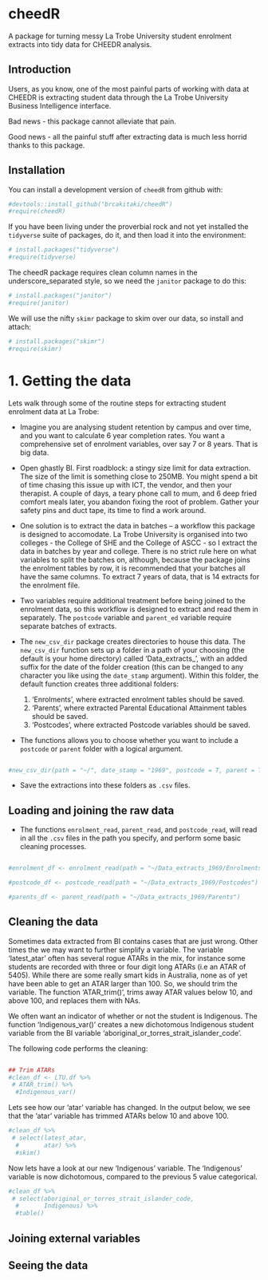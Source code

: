 
<!-- README.md is generated from README.Rmd. Please edit that file -->

# cheedR

<!-- badges: start -->

<!-- badges: end -->

A package for turning messy La Trobe University student enrolment
extracts into tidy data for CHEEDR analysis.

## Introduction

Users, as you know, one of the most painful parts of working with data
at CHEEDR is extracting student data through the La Trobe University
Business Intelligence interface.

Bad news - this package cannot alleviate that pain.

Good news - all the painful stuff after extracting data is much less
horrid thanks to this package.

## Installation

You can install a development version of `cheedR` from github with:

``` r
#devtools::install_github("brcakitaki/cheedR")
#require(cheedR)
```

If you have been living under the proverbial rock and not yet installed
the `tidyverse` suite of packages, do it, and then load it into the
environment:

``` r
# install.packages("tidyverse")
#require(tidyverse)
```

The cheedR package requires clean column names in the
underscore\_separated style, so we need the `janitor` package to do
this:

``` r
# install.packages("janitor")
#require(janitor)
```

We will use the nifty `skimr` package to skim over our data, so install
and attach:

``` r
# install.packages("skimr")
#require(skimr)
```

# 1\. Getting the data

Lets walk through some of the routine steps for extracting student
enrolment data at La Trobe:

  - Imagine you are analysing student retention by campus and over time,
    and you want to calculate 6 year completion rates. You want a
    comprehensive set of enrolment variables, over say 7 or 8 years.
    That is big data.

  - Open ghastly BI. First roadblock: a stingy size limit for data
    extraction. The size of the limit is something close to 250MB. You
    might spend a bit of time chasing this issue up with ICT, the
    vendor, and then your therapist. A couple of days, a teary phone
    call to mum, and 6 deep fried comfort meals later, you abandon
    fixing the root of problem. Gather your safety pins and duct tape,
    its time to find a work around.

  - One solution is to extract the data in batches – a workflow this
    package is designed to accomodate. La Trobe University is organised
    into two colleges - the College of SHE and the College of ASCC - so
    I extract the data in batches by year and college. There is no
    strict rule here on what variables to split the batches on,
    although, because the package joins the enrolment tables by row, it
    is recommended that your batches all have the same columns. To
    extract 7 years of data, that is 14 extracts for the enrolment file.

  - Two variables require additional treatment before being joined to
    the enrolment data, so this workflow is designed to extract and read
    them in separately. The `postcode` variable and `parent_ed` variable
    require separate batches of extracts.

  - The `new_csv_dir` package creates directories to house this data.
    The `new_csv_dir` function sets up a folder in a path of your
    choosing (the default is your home directory) called
    ‘Data\_extracts\_’, with an added suffix for the date of the
    folder creation (this can be changed to any character you like using
    the `date_stamp` argument). Within this folder, the default function
    creates three additional folders:
    
    1)  ‘Enrolments’, where extracted enrolment tables should be saved.
    2)  ‘Parents’, where extracted Parental Educational Attainment
        tables should be saved.
    3)  ‘Postcodes’, where extracted Postcode variables should be saved.

  - The functions allows you to choose whether you want to include a
    `postcode` or `parent` folder with a logical argument.

<!-- end list -->

``` r

#new_csv_dir(path = "~/", date_stamp = "1969", postcode = T, parent = T)
```

  - Save the extractions into these folders as `.csv` files.

## Loading and joining the raw data

  - The functions `enrolment_read`, `parent_read`, and `postcode_read`,
    will read in all the `.csv` files in the path you specify, and
    perform some basic cleaning processes.

<!-- end list -->

``` r

#enrolment_df <- enrolment_read(path = "~/Data_extracts_1969/Enrolments")

#postcode_df <- postcode_read(path = "~/Data_extracts_1969/Postcodes")

#parents_df <- parent_read(path = "~/Data_extracts_1969/Parents")
```

## Cleaning the data

Sometimes data extracted from BI contains cases that are just wrong.
Other times the we may want to further simplify a variable. The variable
‘latest\_atar’ often has several rogue ATARs in the mix, for instance
some students are recorded with three or four digit long ATARs (i.e an
ATAR of 5405). While there are some really smart kids in Australia, none
as of yet have been able to get an ATAR larger than 100. So, we should
trim the variable. The function ‘ATAR\_trim()’, trims away ATAR values
below 10, and above 100, and replaces them with NAs.

We often want an indicator of whether or not the student is Indigenous.
The function ‘Indigenous\_var()’ creates a new dichotomous Indigenous
student variable from the BI variable
‘aboriginal\_or\_torres\_strait\_islander\_code’.

The following code performs the cleaning:

``` r

## Trim ATARs
#clean_df <- LTU.df %>% 
 # ATAR_trim() %>% 
  #Indigenous_var()
```

Lets see how our ‘atar’ variable has changed. In the output below, we
see that the ‘atar’ variable has trimmed ATARs below 10 and above 100.

``` r
#clean_df %>%
 # select(latest_atar,
  #       atar) %>% 
  #skim()
```

Now lets have a look at our new ‘Indigenous’ variable. The ‘Indigenous’
variable is now dichotomous, compared to the previous 5 value
categorical.

``` r
#clean_df %>% 
 # select(aboriginal_or_torres_strait_islander_code,
  #       Indigenous) %>% 
  #table()
```

## Joining external variables

## Seeing the data
